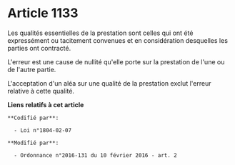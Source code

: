 # Article 1133

Les qualités essentielles de la prestation sont celles qui ont été expressément ou tacitement convenues et en considération
desquelles les parties ont contracté. 

L'erreur est une cause de nullité qu'elle porte sur la prestation de l'une ou de l'autre partie. 

L'acceptation d'un aléa sur une qualité de la prestation exclut l'erreur relative à cette qualité.

**Liens relatifs à cet article**

	**Codifié par**:

	  - Loi n°1804-02-07

	**Modifié par**:

	  - Ordonnance n°2016-131 du 10 février 2016 - art. 2

